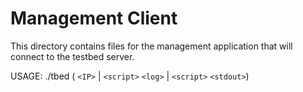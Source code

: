 Management Client
=================

This directory contains files for the management application that will
connect to the testbed server.

USAGE: ./tbed ( `<IP>` | `<script>`  `<log>` | `<script>` `<stdout>`) 



